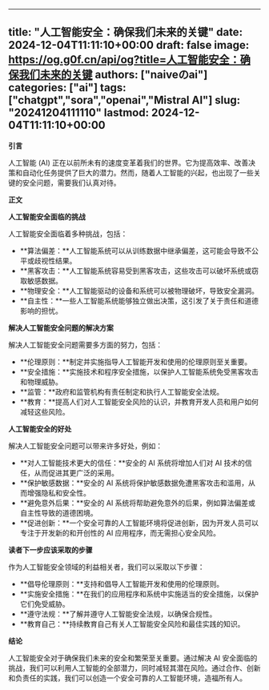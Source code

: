 
---
title: "人工智能安全：确保我们未来的关键"
date: 2024-12-04T11:11:10+00:00
draft: false
image: https://og.g0f.cn/api/og?title=人工智能安全：确保我们未来的关键
authors: ["naiveのai"]
categories: ["ai"]
tags: ["chatgpt","sora","openai","Mistral AI"]
slug: "20241204111110"
lastmod: 2024-12-04T11:11:10+00:00
---
**引言**

人工智能 (AI) 正在以前所未有的速度变革着我们的世界。它为提高效率、改善决策和自动化任务提供了巨大的潜力。然而，随着人工智能的兴起，也出现了一些关键的安全问题，需要我们认真对待。

**正文**

**人工智能安全面临的挑战**

人工智能安全面临着多种挑战，包括：

- **算法偏差：**人工智能系统可以从训练数据中继承偏差，这可能会导致不公平或歧视性结果。
- **黑客攻击：**人工智能系统容易受到黑客攻击，这些攻击可以破坏系统或窃取敏感数据。
- **物理安全：**人工智能驱动的设备和系统可以被物理破坏，导致安全漏洞。
- **自主性：**一些人工智能系统能够独立做出决策，这引发了关于责任和道德影响的担忧。

**解决人工智能安全问题的解决方案**

解决人工智能安全问题需要多方面的努力，包括：

- **伦理原则：**制定并实施指导人工智能开发和使用的伦理原则至关重要。
- **安全措施：**实施技术和程序安全措施，以保护人工智能系统免受黑客攻击和物理威胁。
- **监管：**政府和监管机构有责任制定和执行人工智能安全法规。
- **教育：**提高人们对人工智能安全风险的认识，并教育开发人员和用户如何减轻这些风险。

**人工智能安全的好处**

解决人工智能安全问题可以带来许多好处，例如：

- **对人工智能技术更大的信任：**安全的 AI 系统将增加人们对 AI 技术的信任，从而促进其更广泛的采用。
- **保护敏感数据：**安全的 AI 系统将保护敏感数据免遭黑客攻击和滥用，从而增强隐私和安全性。
- **避免意外后果：**安全的 AI 系统将帮助避免意外的后果，例如算法偏差或自主性导致的道德困境。
- **促进创新：**一个安全可靠的人工智能环境将促进创新，因为开发人员可以专注于开发新的和开创性的 AI 应用程序，而无需担心安全风险。

**读者下一步应该采取的步骤**

作为人工智能安全领域的利益相关者，我们可以采取以下步骤：

- **倡导伦理原则：**支持和倡导人工智能开发和使用的伦理原则。
- **实施安全措施：**在我们的应用程序和系统中实施适当的安全措施，以保护它们免受威胁。
- **遵守法规：**了解并遵守人工智能安全法规，以确保合规性。
- **教育自己：**持续教育自己有关人工智能安全风险和最佳实践的知识。

**结论**

人工智能安全对于确保我们未来的安全和繁荣至关重要。通过解决 AI 安全面临的挑战，我们可以利用人工智能的全部潜力，同时减轻其潜在风险。通过合作、创新和负责任的实践，我们可以创造一个安全可靠的人工智能环境，造福所有人。